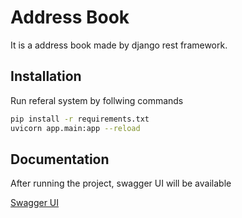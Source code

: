 
# Address Book

It is a address book made by django rest framework.

## Installation

Run referal system by follwing commands

```bash
pip install -r requirements.txt
uvicorn app.main:app --reload
```
    
## Documentation

After running the project, swagger UI will be available 

[Swagger UI ](http://localhost:8000/docs/)


